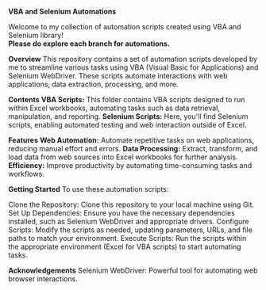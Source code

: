 **VBA and Selenium Automations**

Welcome to my collection of automation scripts created using VBA and Selenium library!                                           
**Please do explore each branch for automations.**

**Overview**
This repository contains a set of automation scripts developed by me to streamline various tasks using VBA (Visual Basic for Applications) and Selenium WebDriver. 
These scripts automate interactions with web applications, data extraction, processing, and more.

**Contents**
**VBA Scripts:** This folder contains VBA scripts designed to run within Excel workbooks, automating tasks such as data retrieval, manipulation, and reporting.
**Selenium Scripts:** Here, you'll find Selenium scripts, enabling automated testing and web interaction outside of Excel.

**Features**
**Web Automation:** Automate repetitive tasks on web applications, reducing manual effort and errors.
**Data Processing:** Extract, transform, and load data from web sources into Excel workbooks for further analysis.
**Efficiency:** Improve productivity by automating time-consuming tasks and workflows.

**Getting Started**
To use these automation scripts:

Clone the Repository: Clone this repository to your local machine using Git.
Set Up Dependencies: Ensure you have the necessary dependencies installed, such as Selenium WebDriver and appropriate drivers.
Configure Scripts: Modify the scripts as needed, updating parameters, URLs, and file paths to match your environment.
Execute Scripts: Run the scripts within the appropriate environment (Excel for VBA scripts) to start automating tasks.

**Acknowledgements**
Selenium WebDriver: Powerful tool for automating web browser interactions.
